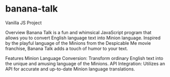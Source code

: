 # banana-talk
Vanilla JS Project

Overview
Banana Talk is a fun and whimsical JavaScript program that allows you to convert English language text into Minion language. Inspired by the playful language of the Minions from the Despicable Me movie franchise, Banana Talk adds a touch of humor to your text.

Features
Minion Language Conversion: Transform ordinary English text into the unique and amusing language of the Minions.
API Integration: Utilizes an API for accurate and up-to-date Minion language translations.
